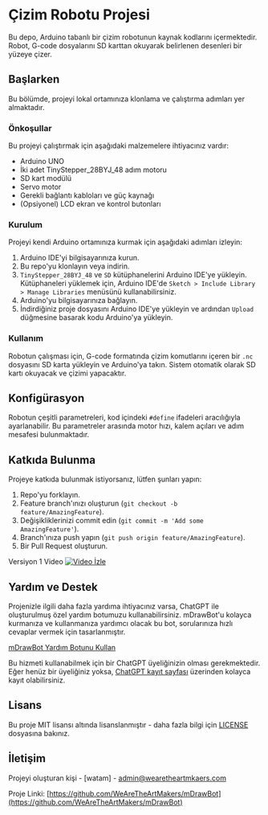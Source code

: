 # Çizim Robotu Projesi

Bu depo, Arduino tabanlı bir çizim robotunun kaynak kodlarını içermektedir. Robot, G-code dosyalarını SD karttan okuyarak belirlenen desenleri bir yüzeye çizer.

## Başlarken

Bu bölümde, projeyi lokal ortamınıza klonlama ve çalıştırma adımları yer almaktadır.

### Önkoşullar

Bu projeyi çalıştırmak için aşağıdaki malzemelere ihtiyacınız vardır:
- Arduino UNO
- İki adet TinyStepper_28BYJ_48 adım motoru
- SD kart modülü
- Servo motor
- Gerekli bağlantı kabloları ve güç kaynağı
- (Opsiyonel) LCD ekran ve kontrol butonları

### Kurulum

Projeyi kendi Arduino ortamınıza kurmak için aşağıdaki adımları izleyin:

1. Arduino IDE'yi bilgisayarınıza kurun.
2. Bu repo'yu klonlayın veya indirin.
3. `TinyStepper_28BYJ_48` ve `SD` kütüphanelerini Arduino IDE'ye yükleyin. Kütüphaneleri yüklemek için, Arduino IDE'de `Sketch > Include Library > Manage Libraries` menüsünü kullanabilirsiniz.
4. Arduino'yu bilgisayarınıza bağlayın.
5. İndirdiğiniz proje dosyasını Arduino IDE'ye yükleyin ve ardından `Upload` düğmesine basarak kodu Arduino'ya yükleyin.

### Kullanım

Robotun çalışması için, G-code formatında çizim komutlarını içeren bir `.nc` dosyasını SD karta yükleyin ve Arduino'ya takın. Sistem otomatik olarak SD kartı okuyacak ve çizimi yapacaktır.

## Konfigürasyon

Robotun çeşitli parametreleri, kod içindeki `#define` ifadeleri aracılığıyla ayarlanabilir. Bu parametreler arasında motor hızı, kalem açıları ve adım mesafesi bulunmaktadır.

## Katkıda Bulunma

Projeye katkıda bulunmak istiyorsanız, lütfen şunları yapın:
1. Repo'yu forklayın.
2. Feature branch'ınızı oluşturun (`git checkout -b feature/AmazingFeature`).
3. Değişikliklerinizi commit edin (`git commit -m 'Add some AmazingFeature'`).
4. Branch'ınıza push yapın (`git push origin feature/AmazingFeature`).
5. Bir Pull Request oluşturun.

Versiyon 1 Video
[![Video İzle](https://wearetheartmakers.com/us/images/2024/04/18/mq3.jpg)](https://youtu.be/jPZAvzi2Hsk "Videoyu İzlemek İçin Tıklayın!")

## Yardım ve Destek

Projenizle ilgili daha fazla yardıma ihtiyacınız varsa, ChatGPT ile oluşturulmuş özel yardım botumuzu kullanabilirsiniz. mDrawBot'u kolayca kurmanıza ve kullanmanıza yardımcı olacak bu bot, sorularınıza hızlı cevaplar vermek için tasarlanmıştır.

[mDrawBot Yardım Botunu Kullan](https://chat.openai.com/g/g-z5sewy5xD-watam-drawbot)

Bu hizmeti kullanabilmek için bir ChatGPT üyeliğinizin olması gerekmektedir. Eğer henüz bir üyeliğiniz yoksa, [ChatGPT kayıt sayfası](https://chat.openai.com/signup) üzerinden kolayca kayıt olabilirsiniz.


## Lisans

Bu proje MIT lisansı altında lisanslanmıştır - daha fazla bilgi için [LICENSE](LICENSE.md) dosyasına bakınız.

## İletişim

Projeyi oluşturan kişi - [watam] - admin@wearetheartmkaers.com

Proje Linki: [https://github.com/WeAreTheArtMakers/mDrawBot](https://github.com/WeAreTheArtMakers/mDrawBot)

